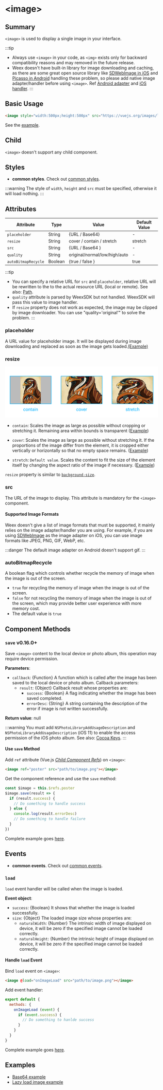 # &lt;image&gt;

## Summary

`<image>` is used to display a single image in your interface.

:::tip
* Always use `<image>` in your code, as `<img>` exists only for backward compatibility reasons and may removed in the future release.
* Weex doesn't have built-in library for image downloading and caching, as there are some great open source library like  [SDWebImage in iOS](https://github.com/rs/SDWebImage) and [Picasso in Android](https://github.com/square/picasso) handling these problem, so please add native image adapter/handler before using `<image>`. Ref [Android adapter](../api/android-apis.html) and [iOS handler](../api/ios-apis.html).
:::

## Basic Usage
```html
<image style="width:500px;height:500px" src="https://vuejs.org/images/logo.png"></image>
```

See the [example](http://dotwe.org/vue/00f4b68b3a86360df1f38728fd0b4a1f).

## Child
`<image>` doesn't support any child component.

## Styles

* **common styles**. Check out [common styles](../styles/common-styles.html).

:::warning
The style of `width`, `height` and `src` must be specified, otherwise it will load nothing.
:::

## Attributes

| Attribute           | Type   | Value                      | Default Value |
| ------------------- | ------ | -------------------------- | ------------- |
| `placeholder`       | String | {URL / Base64}             | -             |
| `resize`            | String | cover / contain / stretch  | stretch       |
| `src`               | String | {URL / Base64 }            | -             |
| `quality`           | String | original/normal/low/high/auto | - |
| `autoBitmapRecycle` <Badge text="Android" type="warning"/> | Boolean| {true / false }            | true          |

:::tip
* You can specify a relative URL for `src` and `placeholder`, relative URL will be rewritten to the to the actual resource URL (local or remote). See also: [Path](../../guide/advanced/asset-path.html).
* `quality` attribute is parsed by WeexSDK but not handled. WeexSDK will pass this value to image handler.
* If `resize` property does not work as expected, the image may be clipped by image downloader. You can use "quality='original'" to solve the problem.
:::

### placeholder

A URL value for placeholder image. It will be displayed during image downloading and replaced as soon as the image gets loaded.[(Example)](http://dotwe.org/vue/712ef102fc5e073b6c7e3b701545681c)

### resize

![image resize property](../images/image-resize-property.png)

- `contain`: Scales the image as large as possible without cropping or stretching it. Remaining area within bounds is transparent ([Example](http://dotwe.org/vue/89be94dcd1fec73b77246ec46c678914))


- `cover`: Scales the image as large as possible without stretching it. If the proportions of the image differ from the element, it is cropped either vertically or horizontally so that no empty space remains.  ([Example](http://dotwe.org/vue/f38e311d2e6b2af87f0a65a8f37d9490))

-  `stretch`: `Default value`. Scales the content to fit the size of the element itself by changing the aspect ratio of the image if necessary. ([Example](http://dotwe.org/vue/f38e311d2e6b2af87f0a65a8f37d9490))

`resize` property is similar to [`background-size`](https://developer.mozilla.org/en-US/docs/Web/CSS/background-size).

### src

The URL of the image to display. This attribute is mandatory for the `<image>` component.

#### Supported Image Formats

Weex doesn't give a list of image formats that must be supported, it mainly relies on the image adapter/handler you are using. For example, if you are using [SDWebImage](https://github.com/rs/SDWebImage#supported-image-formats) as the image adapter on iOS, you can use image formats like JPEG, PNG, GIF, WebP, etc.

:::danger
The default image adapter on Android doesn't support gif.
:::

### autoBitmapRecycle
A boolean flag which controls whether recycle the memory of image when the image is out of the screen.

* `true` for recycling the memory of image when the image is out of the screen. 
* `false` for not recycling the memory of image when the image is out of the screen, which may provide better user experience with more memory cost.
* The default value is `true`

## Component Methods

### `save` <span class="api-version">v0.16.0+</span>

Save `<image>` content to the local device or photo album, this operation may require device permission.

**Parameters**:

* `callback`: {Function}  A function which is called after the image has been saved to the local device or photo album. Callback parameters:
  * `result`: {Object} Callback result whose properties are:
    * `success`: {Boolean}  A flag indicating whether the image has been saved completed.
    * `errorDesc`: {String} A string containing the description of the error if image is not written successfully.

**Return value**: null

:::warning
You must add `NSPhotoLibraryAddUsageDescription` and `NSPhotoLibraryAddUsageDescription` (iOS 11) to enable the access permission of the iOS photo album. See also: [Cocoa Keys](https://developer.apple.com/library/content/documentation/General/Reference/InfoPlistKeyReference/Articles/CocoaKeys.html).
:::

#### Use `save` Method

Add `ref` attribute (Vue.js *[Child Component Refs](https://vuejs.org/v2/guide/components.html#Child-Component-Refs)*) on `<image>`:

```html
<image ref="poster" src="path/to/image.png"></image>
```

Get the component reference and use the `save` method:

```js
const $image = this.$refs.poster
$image.save(result => {
  if (result.success) {
    // Do something to handle success
  } else {
    console.log(result.errorDesc)
    // Do something to handle failure
  }
})
```

Complete example goes [here](http://dotwe.org/vue/fadcd44a7031943ff0feaaf1895df414).

## Events

* **common events**. Check out [common events](../events/common-events.html).

### `load`

`load` event handler will be called when the image is loaded.

**Event object**:

- `success`: {Boolean} It shows that whether the image is loaded successfully.
- `size`: {Object} The loaded image size whose properties are:
  - `naturalWidth`: {Number} The intrinsic width of image displayed on device,  it will be zero if the specified image cannot be loaded correctly.
  - `naturalHeight`: {Number} the intrinsic height of image displayed on device, it will be zero if the specified image cannot be loaded correctly.

#### Handle `load` Event

Bind `load` event on `<image>`:

```html
<image @load="onImageLoad" src="path/to/image.png"></image>
```

Add event handler:

```js
export default {
  methods: {
    onImageLoad (event) {
      if (event.success) {
        // Do something to hanlde success
      }
    }
  }
}
```

Complete example goes [here](http://dotwe.org/vue/94de9307517240dec066d2ea57fe54a0).

## Examples
* [Base64 example](http://dotwe.org/vue/ba477790c85ea12bbf7ad3a5f0885b5c)
* [Lazy load image example](http://dotwe.org/vue/b0b146e4e6fa4890f800e18cb950f803)